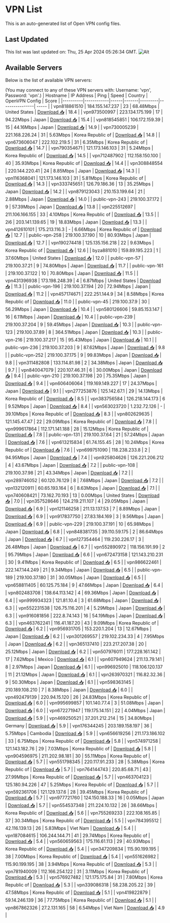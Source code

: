 # VPN List

This is an auto-generated list of Open VPN config files.

## Last Updated

This list was last updated on: Thu, 25 Apr 2024 05:26:34 GMT.
![Alt](https://repobeats.axiom.co/api/embed/186b98318ef1479477931607c1ad7d823f12451f.svg "Repobeats analytics image")

## Available Servers

Below is the list of available VPN servers:

(You may connect to any of these VPN servers with: Username: 'vpn', Password: 'vpn'.)
| Hostname | IP Address | Ping | Speed | Country | OpenVPN Config | Score |
|----------|------------|------|-------|---------|----------------| ----- |
| vpn818861510 | 184.155.147.237 | 23 | 68.48Mbps | United States | [Download 📥](./configs/server_0_US.ovpn) | 18.4 |
| vpn973500997 | 223.134.175.199 | 17 | 94.22Mbps | Japan | [Download 📥](./configs/server_1_JP.ovpn) | 15.4 |
| vpn818545851 | 106.172.159.39 | 15 | 44.16Mbps | Japan | [Download 📥](./configs/server_2_JP.ovpn) | 14.9 |
| vpn730005239 | 221.168.226.24 | 31 | 5.63Mbps | Korea Republic of | [Download 📥](./configs/server_3_KR.ovpn) | 14.8 |
| vpn673606047 | 222.102.219.5 | 31 | 6.35Mbps | Korea Republic of | [Download 📥](./configs/server_4_KR.ovpn) | 14.7 |
| vpn790354671 | 121.173.146.103 | 31 | 5.24Mbps | Korea Republic of | [Download 📥](./configs/server_5_KR.ovpn) | 14.5 |
| vpn712487902 | 112.158.150.100 | 40 | 35.93Mbps | Korea Republic of | [Download 📥](./configs/server_6_KR.ovpn) | 14.4 |
| vpn308848554 | 220.144.220.41 | 24 | 8.85Mbps | Japan | [Download 📥](./configs/server_7_JP.ovpn) | 14.3 |
| vpn116368041 | 121.173.146.103 | 31 | 5.81Mbps | Korea Republic of | [Download 📥](./configs/server_8_KR.ovpn) | 14.3 |
| vpn333745651 | 126.79.186.36 | 13 | 35.25Mbps | Japan | [Download 📥](./configs/server_9_JP.ovpn) | 14.2 |
| vpn879123043 | 210.153.199.64 | 21 | 2.88Mbps | Japan | [Download 📥](./configs/server_10_JP.ovpn) | 14.0 |
| public-vpn-243 | 219.100.37.172 | 9 | 57.39Mbps | Japan | [Download 📥](./configs/server_11_JP.ovpn) | 13.8 |
| vpn225512697 | 211.106.166.155 | 33 | 4.10Mbps | Korea Republic of | [Download 📥](./configs/server_12_KR.ovpn) | 13.5 |
| 2i6 | 203.141.139.65 | 19 | 18.83Mbps | Japan | [Download 📥](./configs/server_13_JP.ovpn) | 13.3 |
| vpn412610101 | 175.213.116.3 | - | 6.66Mbps | Korea Republic of | [Download 📥](./configs/server_14_KR.ovpn) | 12.7 |
| public-vpn-258 | 219.100.37.190 | 10 | 80.93Mbps | Japan | [Download 📥](./configs/server_15_JP.ovpn) | 12.7 |
| vpn190274418 | 125.135.156.218 | 22 | 9.63Mbps | Korea Republic of | [Download 📥](./configs/server_16_KR.ovpn) | 12.6 |
| byza881010 | 159.89.195.223 | 1 | 37.60Mbps | United States | [Download 📥](./configs/server_17_US.ovpn) | 12.0 |
| public-vpn-57 | 219.100.37.21 | 9 | 74.80Mbps | Japan | [Download 📥](./configs/server_18_JP.ovpn) | 11.7 |
| public-vpn-161 | 219.100.37.122 | 10 | 70.80Mbps | Japan | [Download 📥](./configs/server_19_JP.ovpn) | 11.5 |
| vpn431396938 | 173.198.248.39 | 4 | 6.87Mbps | United States | [Download 📥](./configs/server_20_US.ovpn) | 11.3 |
| public-vpn-196 | 219.100.37.194 | 20 | 72.94Mbps | Japan | [Download 📥](./configs/server_21_JP.ovpn) | 11.2 |
| vpn457174671 | 222.251.144.9 | 34 | 8.58Mbps | Korea Republic of | [Download 📥](./configs/server_22_KR.ovpn) | 11.0 |
| public-vpn-45 | 219.100.37.9 | 30 | 56.29Mbps | Japan | [Download 📥](./configs/server_23_JP.ovpn) | 10.4 |
| vpn580126606 | 59.85.153.147 | 16 | 6.11Mbps | Japan | [Download 📥](./configs/server_24_JP.ovpn) | 10.4 |
| public-vpn-239 | 219.100.37.204 | 9 | 59.45Mbps | Japan | [Download 📥](./configs/server_25_JP.ovpn) | 10.3 |
| public-vpn-123 | 219.100.37.89 | 8 | 364.51Mbps | Japan | [Download 📥](./configs/server_26_JP.ovpn) | 10.3 |
| public-vpn-216 | 219.100.37.217 | 15 | 95.43Mbps | Japan | [Download 📥](./configs/server_27_JP.ovpn) | 10.1 |
| public-vpn-236 | 219.100.37.203 | 9 | 87.62Mbps | Japan | [Download 📥](./configs/server_28_JP.ovpn) | 9.8 |
| public-vpn-252 | 219.100.37.175 | 9 | 99.83Mbps | Japan | [Download 📥](./configs/server_29_JP.ovpn) | 9.8 |
| vpn311482808 | 133.114.81.98 | 2 | 34.38Mbps | Japan | [Download 📥](./configs/server_30_JP.ovpn) | 9.7 |
| vpn840047079 | 220.107.46.31 | 6 | 30.00Mbps | Japan | [Download 📥](./configs/server_31_JP.ovpn) | 9.4 |
| public-vpn-210 | 219.100.37.198 | 20 | 75.35Mbps | Japan | [Download 📥](./configs/server_32_JP.ovpn) | 9.4 |
| vpn606406064 | 119.169.149.227 | 17 | 24.37Mbps | Japan | [Download 📥](./configs/server_33_JP.ovpn) | 9.1 |
| vpn277253876 | 125.142.67.1 | 29 | 14.13Mbps | Korea Republic of | [Download 📥](./configs/server_34_KR.ovpn) | 8.5 |
| vpn383756584 | 126.218.144.173 | 6 | 9.52Mbps | Japan | [Download 📥](./configs/server_35_JP.ovpn) | 8.4 |
| vpn563023720 | 1.232.72.126 | - | 39.10Mbps | Korea Republic of | [Download 📥](./configs/server_36_KR.ovpn) | 8.3 |
| vpn802629635 | 121.145.47.47 | 22 | 29.09Mbps | Korea Republic of | [Download 📥](./configs/server_37_KR.ovpn) | 7.8 |
| vpn999617864 | 112.171.141.188 | 28 | 15.12Mbps | Korea Republic of | [Download 📥](./configs/server_38_KR.ovpn) | 7.8 |
| public-vpn-131 | 219.100.37.64 | 21 | 57.24Mbps | Japan | [Download 📥](./configs/server_39_JP.ovpn) | 7.6 |
| vpn613215834 | 61.74.155.45 | 28 | 10.24Mbps | Korea Republic of | [Download 📥](./configs/server_40_KR.ovpn) | 7.6 |
| vpn699751090 | 118.238.233.8 | 2 | 94.95Mbps | Japan | [Download 📥](./configs/server_41_JP.ovpn) | 7.4 |
| vpn925804626 | 126.221.206.212 | 4 | 43.67Mbps | Japan | [Download 📥](./configs/server_42_JP.ovpn) | 7.2 |
| public-vpn-108 | 219.100.37.98 | 21 | 43.34Mbps | Japan | [Download 📥](./configs/server_43_JP.ovpn) | 7.2 |
| vpn289746052 | 60.120.76.129 | 8 | 7.68Mbps | Japan | [Download 📥](./configs/server_44_JP.ovpn) | 7.2 |
| vpn132120911 | 60.65.193.164 | 6 | 8.63Mbps | Japan | [Download 📥](./configs/server_45_JP.ovpn) | 7.1 |
| vpn740608421 | 73.162.70.193 | 13 | 0.00Mbps | United States | [Download 📥](./configs/server_46_US.ovpn) | 7.0 |
| vpn357528646 | 124.219.211.107 | 4 | 29.05Mbps | Japan | [Download 📥](./configs/server_47_JP.ovpn) | 6.9 |
| vpn121146258 | 211.13.137.53 | 7 | 8.89Mbps | Japan | [Download 📥](./configs/server_48_JP.ovpn) | 6.9 |
| vpn917837750 | 27.83.184.169 | 3 | 9.56Mbps | Japan | [Download 📥](./configs/server_49_JP.ovpn) | 6.9 |
| public-vpn-229 | 219.100.37.191 | 10 | 65.98Mbps | Japan | [Download 📥](./configs/server_50_JP.ovpn) | 6.8 |
| vpn848381735 | 39.110.59.175 | 2 | 86.64Mbps | Japan | [Download 📥](./configs/server_51_JP.ovpn) | 6.7 |
| vpn127354464 | 119.230.226.17 | 3 | 26.48Mbps | Japan | [Download 📥](./configs/server_52_JP.ovpn) | 6.7 |
| vpn552890972 | 118.156.191.99 | 2 | 95.79Mbps | Japan | [Download 📥](./configs/server_53_JP.ovpn) | 6.6 |
| vpn672473158 | 121.143.210.231 | 30 | 9.41Mbps | Korea Republic of | [Download 📥](./configs/server_54_KR.ovpn) | 6.5 |
| vpn986622461 | 222.147.144.249 | 21 | 9.34Mbps | Japan | [Download 📥](./configs/server_55_JP.ovpn) | 6.5 |
| public-vpn-189 | 219.100.37.180 | 31 | 30.05Mbps | Japan | [Download 📥](./configs/server_56_JP.ovpn) | 6.5 |
| vpn658811405 | 60.125.75.184 | 9 | 47.66Mbps | Japan | [Download 📥](./configs/server_57_JP.ovpn) | 6.4 |
| vpn802483708 | 138.64.113.142 | 4 | 69.36Mbps | Japan | [Download 📥](./configs/server_58_JP.ovpn) | 6.4 |
| vpn999934323 | 121.81.10.4 | 3 | 61.68Mbps | Japan | [Download 📥](./configs/server_59_JP.ovpn) | 6.3 |
| vpn552231538 | 126.75.116.201 | 4 | 5.29Mbps | Japan | [Download 📥](./configs/server_60_JP.ovpn) | 6.3 |
| vpn916081856 | 222.8.74.143 | 16 | 54.19Mbps | Japan | [Download 📥](./configs/server_61_JP.ovpn) | 6.3 |
| vpn463762241 | 116.41.187.20 | 43 | 9.09Mbps | Korea Republic of | [Download 📥](./configs/server_62_KR.ovpn) | 6.2 |
| vpn956931705 | 153.220.1.204 | 13 | 12.67Mbps | Japan | [Download 📥](./configs/server_63_JP.ovpn) | 6.2 |
| vpn301269557 | 219.102.234.33 | 4 | 7.95Mbps | Japan | [Download 📥](./configs/server_64_JP.ovpn) | 6.2 |
| vpn365137410 | 223.217.207.38 | 20 | 25.12Mbps | Japan | [Download 📥](./configs/server_65_JP.ovpn) | 6.2 |
| vpn507976011 | 177.228.161.142 | 17 | 7.62Mbps | Mexico | [Download 📥](./configs/server_66_MX.ovpn) | 6.1 |
| vpn607949624 | 211.13.79.141 | 8 | 2.97Mbps | Japan | [Download 📥](./configs/server_67_JP.ovpn) | 6.1 |
| vpn996925010 | 118.106.120.137 | 11 | 21.12Mbps | Japan | [Download 📥](./configs/server_68_JP.ovpn) | 6.1 |
| vpn263970321 | 116.82.32.36 | 9 | 50.30Mbps | Japan | [Download 📥](./configs/server_69_JP.ovpn) | 6.1 |
| vpn598363145 | 210.189.108.210 | 7 | 8.38Mbps | Japan | [Download 📥](./configs/server_70_JP.ovpn) | 6.0 |
| vpn492479139 | 220.94.15.120 | 26 | 24.83Mbps | Korea Republic of | [Download 📥](./configs/server_71_KR.ovpn) | 6.0 |
| vpn995699857 | 101.140.77.4 | 3 | 51.08Mbps | Japan | [Download 📥](./configs/server_72_JP.ovpn) | 6.0 |
| vpn672271947 | 119.175.14.151 | 22 | 4.04Mbps | Japan | [Download 📥](./configs/server_73_JP.ovpn) | 5.9 |
| vpn469250521 | 37.201.212.214 | 15 | 34.80Mbps | Germany | [Download 📥](./configs/server_74_DE.ovpn) | 5.9 |
| vpn176344245 | 203.189.158.197 | 36 | 5.75Mbps | Cambodia | [Download 📥](./configs/server_75_KH.ovpn) | 5.9 |
| vpn656619256 | 211.173.186.102 | 33 | 6.75Mbps | Korea Republic of | [Download 📥](./configs/server_76_KR.ovpn) | 5.8 |
| vpn574971258 | 121.143.182.76 | 29 | 7.03Mbps | Korea Republic of | [Download 📥](./configs/server_77_KR.ovpn) | 5.8 |
| vpn904596975 | 211.202.98.181 | 30 | 55.11Mbps | Korea Republic of | [Download 📥](./configs/server_78_KR.ovpn) | 5.7 |
| vpn551798345 | 220.117.91.233 | 28 | 5.38Mbps | Korea Republic of | [Download 📥](./configs/server_79_KR.ovpn) | 5.7 |
| vpn764144743 | 220.85.68.71 | 43 | 27.99Mbps | Korea Republic of | [Download 📥](./configs/server_80_KR.ovpn) | 5.7 |
| vpn463704123 | 125.180.94.226 | 47 | 5.25Mbps | Korea Republic of | [Download 📥](./configs/server_81_KR.ovpn) | 5.7 |
| vpn592361706 | 121.129.137.6 | 28 | 39.45Mbps | Korea Republic of | [Download 📥](./configs/server_82_KR.ovpn) | 5.7 |
| vpn977721760 | 124.150.188.33 | 16 | 0.05Mbps | Japan | [Download 📥](./configs/server_83_JP.ovpn) | 5.7 |
| vpn554537348 | 211.224.10.132 | 26 | 38.66Mbps | Korea Republic of | [Download 📥](./configs/server_84_KR.ovpn) | 5.6 |
| vpn755269233 | 222.108.165.85 | 37 | 30.34Mbps | Korea Republic of | [Download 📥](./configs/server_85_KR.ovpn) | 5.5 |
| vpn784395512 | 42.116.139.13 | 26 | 5.83Mbps | Viet Nam | [Download 📥](./configs/server_86_VN.ovpn) | 5.4 |
| vpn187084615 | 106.244.144.71 | 41 | 29.74Mbps | Korea Republic of | [Download 📥](./configs/server_87_KR.ovpn) | 5.4 |
| vpn560659563 | 175.116.61.113 | 29 | 40.93Mbps | Korea Republic of | [Download 📥](./configs/server_88_KR.ovpn) | 5.4 |
| vpn347209834 | 115.90.199.195 | 38 | 7.00Mbps | Korea Republic of | [Download 📥](./configs/server_89_KR.ovpn) | 5.4 |
| vpn551626982 | 115.90.199.195 | 38 | 3.94Mbps | Korea Republic of | [Download 📥](./configs/server_90_KR.ovpn) | 5.3 |
| vpn781940009 | 112.166.254.122 | 31 | 3.11Mbps | Korea Republic of | [Download 📥](./configs/server_91_KR.ovpn) | 5.3 |
| vpn576927482 | 121.175.175.84 | 31 | 7.80Mbps | Korea Republic of | [Download 📥](./configs/server_92_KR.ovpn) | 5.3 |
| vpn339086318 | 58.238.205.22 | 39 | 47.58Mbps | Korea Republic of | [Download 📥](./configs/server_93_KR.ovpn) | 5.1 |
| vpn419822879 | 59.14.246.139 | 36 | 77.75Mbps | Korea Republic of | [Download 📥](./configs/server_94_KR.ovpn) | 5.1 |
| vpn867862326 | 27.2.131.165 | 58 | 6.54Mbps | Viet Nam | [Download 📥](./configs/server_95_VN.ovpn) | 4.9 |
